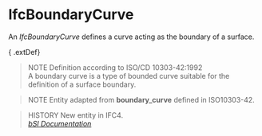 IfcBoundaryCurve
================
An _IfcBoundaryCurve_ defines a curve acting as the boundary of a surface.  
  
{ .extDef}  
> NOTE  Definition according to ISO/CD 10303-42:1992  
> A boundary curve is a type of bounded curve suitable for the definition of a
> surface boundary.  
  
> NOTE  Entity adapted from **boundary_curve** defined in ISO10303-42.  
  
> HISTORY  New entity in IFC4.  
[ _bSI
Documentation_](https://standards.buildingsmart.org/IFC/DEV/IFC4_2/FINAL/HTML/schema/ifcgeometryresource/lexical/ifcboundarycurve.htm)


